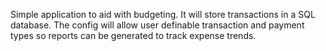 Simple application to aid with budgeting. It will store transactions in a SQL database. The config will allow user definable transaction and payment types so
reports can be generated to track expense trends.
